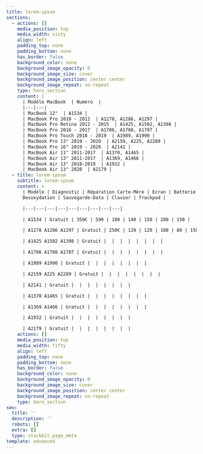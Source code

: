 ```yaml
---
title: lorem-ipsum
sections:
  - actions: []
    media_position: top
    media_width: sixty
    align: left
    padding_top: none
    padding_bottom: none
    has_border: false
    background_color: none
    background_image_opacity: 0
    background_image_size: cover
    background_image_position: center center
    background_image_repeat: no-repeat
    type: hero_section
    content: |
      | Modèle MacBook  | Numéro  |
      |---|---|
      | MacBook 12"  | A1534 |
      | MacBook Pro 2010 - 2012  | A1278, A1286, A1297 |
      | MacBook Pro Retina 2012 - 2015  | A1425, A1502, A1398 |
      | MacBook Pro 2016 - 2017  | A1706, A1708, A1707 |
      | MacBook Pro Touch 2018 - 2019  | A1989, A1990 |
      | MacBook Pro 13" 2019 - 2020  | A2159, A225, A2289 |
      | MacBook Pro 16" 2019 - 2020  | A2141 |
      | MacBook Air 11" 2011-2017  | A1370, A1465 |
      | MacBook Air 13" 2011-2017  | A1369, A1466 |
      | MacBook Air 13" 2018-2019  | A1932 |
      | MacBook Air 13" 2020  | A2179 |
  - title: lorem-ipsum
    subtitle: lorem-ipsum
    content: >
      | Modèle | Diagnostic | Réparation Carte-Mère | Ecran | Batterie |
      Desoxydation | Sauvegarde-Data | Clavier | Trackpad |

      |---|---|---|---|---|---|---|---|---|

      | A1534 | Gratuit | 350€ | 590 | 180 | 140 | 150 | 280 | 150 |

      | A1278 A1286 A1297 | Gratuit | 250€ | 120 | 120 | 100 | 80 | 150 | 80 |

      | A1425 A1502 A1398 | Gratuit |  |  |  |  |  |  |  |

      | A1706 A1708 A1707 | Gratuit |  |  |  |  |  |  |  |

      | A1989 A1990 | Gratuit |  |  |  |  |  |  |  |

      | A2159 A225 A2289 | Gratuit |  |  |  |  |  |  |  |

      | A2141 | Gratuit |  |  |  |  |  |  |  |

      | A1370 A1465 | Gratuit |  |  |  |  |  |  |  |

      | A1369 A1466 | Gratuit |  |  |  |  |  |  |  |

      | A1932 | Gratuit |  |  |  |  |  |  |  |

      | A2179 | Gratuit |  |  |  |  |  |  |  |
    actions: []
    media_position: top
    media_width: fifty
    align: left
    padding_top: none
    padding_bottom: none
    has_border: false
    background_color: none
    background_image_opacity: 0
    background_image_size: cover
    background_image_position: center center
    background_image_repeat: no-repeat
    type: hero_section
seo:
  title: ''
  description: ''
  robots: []
  extra: []
  type: stackbit_page_meta
template: advanced
---
```

